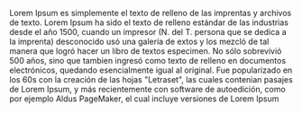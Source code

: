 Lorem Ipsum es simplemente el texto de relleno
de las imprentas y archivos de texto. Lorem Ipsum ha sido el texto de relleno estándar de
las industrias desde el año 1500, cuando un
impresor (N. del T. persona que se dedica a la
imprenta) desconocido usó una galería de
extos y los mezcló de tal manera que logró
hacer un libro de textos especimen. No sólo
sobrevivió 500 años, sino que tambien ingresó como texto de relleno en documentos
electrónicos, quedando esencialmente igual al
original. Fue popularizado en los 60s con la
creación de las hojas "Letraset", las cuales
contenian pasajes de Lorem Ipsum, y más
recientemente con software de autoedición,
como por ejemplo Aldus PageMaker, el cual
incluye versiones de Lorem Ipsum
    